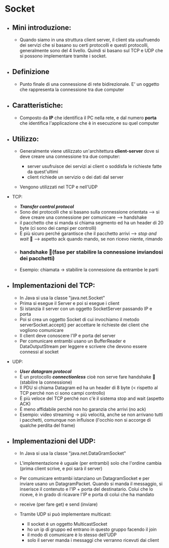 # Socket
- ## Mini introduzione:
    - Quando siamo in una struttura client server, il client sta usufruendo dei servizi che si basano su certi protocolli e questi protocolli, generalmente sono del 4 livello. Quindi si basano sul TCP e UDP che si possono implementare tramite i socket.
- ## Definizione
    - Punto finale di una connessione di rete bidirezionale. E' un oggetto che rappresenta la connessione tra due computer
- ## Caratteristiche:
    - Composto da **IP** che identifica il PC nella rete, e dal numero **porta** che identifica l'applicazione che è in esecuzione su quel computer

- ## Utilizzo:
    - Generalmente viene utilizzato un'architettura **client-server** dove si deve creare una connessione tra due computer:
        - server usufruisce dei servizi ai client o soddisfa le richieste fatte da quest'ultimi
        - client richiede un servizio o dei dati dal server

    - Vengono utilizzati nel TCP e nell'UDP 

- TCP:
    - ***Transfer control protocol***
    - Sono dei protocolli che si basano sulla connessione orientata --> si deve creare una connessione per comunicare --> handshake 
    - il pacchetto che si manda si chiama segmento ed ha un header di 20 byte (ci sono dei campi per controlli)
    - È più sicuro perché garantisce che il pacchetto arrivi --> *stop and wait* 🛑 --> aspetto ack quando mando, se non ricevo niente, rimando 
    - ### handshake 🤝(fase per stabilire la connessione inviandosi dei pacchetti)
    - Esempio: chiamata $\to$ stabilire la connessione da entrambe le parti 
- ## Implementazioni del TCP:
    - In Java si usa la classe "java.net.Socket"
    - Prima si esegue il Server e poi si esegue i client
    - Si istanzia il server con un oggetto SocketServer passando IP e porta
    - Poi si crea un oggetto Socket di cui invochiamo il metodo serverSocket.accept() per accettare le richieste dei client che vogliono comunicare
    - Il client deve conoscere l'IP e porta del server  
    - Per comunicare entrambi usano un BufferReader e DataOutputStream per leggere e scrivere che devono essere connessi al socket 

- UDP:
    - ***User datagram protocol***
    - È un protocollo ***connectionless*** cioè non serve fare handshake 🤝 (stabilire la connessione)
    - Il PDU si chiama Datagram ed ha un header di 8 byte (< rispetto al TCP perché non ci sono campi controllo) 
    - È più veloce del TCP perché non c'è il sistema stop and wait (aspetto ACK) 
    - È meno affidabile perché non ho garanzia che arrivi (no ack)
    - Esempio: video streaming $\to$ più velocità, anche se non arrivano tutti i pacchetti, comunque non influisce (l'occhio non si accorge di qualche perdita del frame)
- ## Implementazioni del UDP:
    - In Java si usa la classe "java.net.DataGramSocket"
    - L'implementazione è uguale (per entrambi) solo che l'ordine cambia (prima client scrive, e poi sarà il server)
    - Per comunicare entrambi istanziano un DatagramSocket e per inviare usano un DatagramPacket. Quando si manda il messaggio, si inserisce il contenuto e l'IP + porta del destinatario. Colui che lo riceve, è in grado di ricavare l'IP e porta di colui che ha mandato 
    - receive (per fare get) e send (inviare)

    - Tramite UDP si può implementare multicast:
        - Il socket è un oggetto MulticastSocket 
        - ho un ip di gruppo ed entrano in questo gruppo facendo il join 
        - il modo di comunicare è lo stesso dell'UDP 
        - solo il server manda i messaggi che verranno ricevuti dai client
